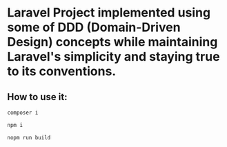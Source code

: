 # Laravel Project implemented using some of  DDD (Domain-Driven Design) concepts while maintaining Laravel's simplicity and staying true to its conventions.

## How to use it:
```bash
composer i
```
```bash
npm i
```
```bash
nopm run build
```
